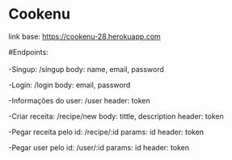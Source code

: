 # Cookenu

link base: https://cookenu-28.herokuapp.com

#Endpoints: <br> <br>
-Singup:
/singup
body: name, email, password

-Login:
/login
body: email, password

-Informações do user:
/user
header: token

-Criar receita:
/recipe/new
body: tittle, description
header: token

-Pegar receita pelo id:
/recipe/:id
params: id
header: token

-Pegar user pelo id:
/user/:id
params: id
header: token
